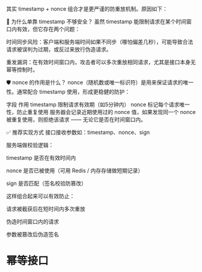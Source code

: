 

其实 timestamp + nonce 组合才是更严谨的防重放机制。原因如下：

🧨 为什么单靠 timestamp 不够安全？
虽然 timestamp 能限制请求在某个时间窗口内有效，但它存在两个问题：

时间同步风险：客户端和服务端时间如果不同步（哪怕偏差几秒），可能导致合法请求被误判为过期，或反过来放行伪造请求。

重发漏洞：在有效时间窗口内，攻击者可以多次重放相同请求，尤其是接口本身无幂等控制时。

🛡️ nonce 的作用是什么？
nonce（随机数或唯一标识符）是用来保证请求的唯一性。通常配合 timestamp 使用，形成更稳健的防护：

字段	作用
timestamp	限制请求有效期（如5分钟内）
nonce	标记每个请求唯一性，防止重复使用
服务器会记录近期使用过的 nonce 值，如果发现同一个 nonce 被重复使用，则拒绝该请求 —— 无论它是否在时间窗口内。

✅ 推荐实现方式
接口接收参数如：timestamp、nonce、sign

服务端做校验逻辑：

timestamp 是否在有效时间内

nonce 是否已被使用（可用 Redis / 内存存储做短期记录）

sign 是否匹配（签名校验防篡改）

这样组合起来可以有效防止：

请求被截获后在短时间内多次重放

伪造时间窗口内的请求

参数被篡改后伪造签名


# 幂等接口